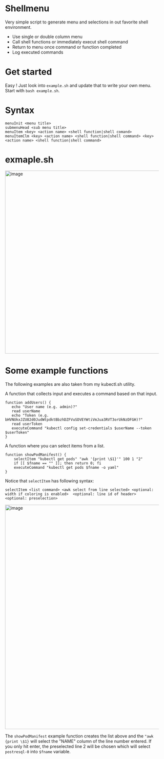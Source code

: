# Shellmenu
Very simple script to generate menu and selections in out favorite shell environment.

- Use single or double column menu
- Call shell functions or immediately execut shell command
- Return to menu once command or function completed
- Log executed commands

# Get started

Easy !
Just look into `example.sh` and update that to write your own menu.
Start with `bash example.sh`.

# Syntax
```
menuInit <menu title>
submenuHead <sub menu title>
menuItem <key> <action name> <shell function|shell comand>
menuItemClm <key> <action name> <shell function|shell command> <key> <action name> <shell function|shell command>
```

# exmaple.sh

<img width="600" alt="image" src="https://github.com/nschlimm/shellmenu/assets/876604/ae8a0a16-434a-4c31-8001-01d29996b72c">

# Some example functions

The following examples are also taken from my kubectl.sh utility.

A function that collects input and executes a command based on that input.

```
function addUsers() {
   echo "User name (e.g. admin)?"
   read userName
   echo "Token (e.g. bHVNUkxJZU82d0JudWtpdktBbzhDZFVuSDVEYWtiVmJua3RVT3orUkNzDFGH)?"
   read userToken
   executeCommand "kubectl config set-credentials $userName --token $userToken"
}
```

A function where you can select items from a list.

```
function showPodManifest() {
    selectItem "kubectl get pods" "awk '{print \$1}'" 100 1 "2"
    if [[ $fname == "" ]]; then return 0; fi
    executeCommand "kubectl get pods $fname -o yaml"
}
```

Notice that `selectItem` has following syntax:
```
selectItem <list command> <awk select from line selected> <optional: width if coloring is enabled>  <optional: line id of header> <optional: preselection>
```
<img width="736" alt="image" src="https://github.com/nschlimm/shellmenu/assets/876604/98270286-26cb-4e68-a052-9b403aa41c6f">

The `showPodManifest` example function creates the list above and the `"awk {print \$1}` will select the "NAME" column of the line number entered. If you only hit enter, the preselected line 2 will be chosen which will select `postresql-0` into `$fname` variable.

